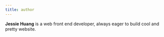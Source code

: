```yaml
---
title: author
---
```


**Jessie Huang** is a web front end developer, always eager to build cool and pretty website.